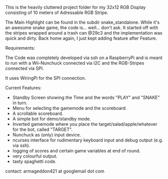 

This is the heavily cluttered project folder for my 32x12 RGB Display consisting of 10 meters of Adressable RGB Stripe.

The Main Highlight can be found in the subdir snake_standalone. While it's an awesome snake game, the code is... well... don't ask. It started off with the stripes wrapped around a trash can @29c3 and the implementation was quick and dirty. Back home again, I just kept adding feature after Feature.

Requirements:

The Code was completely developed via ssh on a RaspberryPi and is meant to run with a Wii-Nunchuck connected via I2C and the RGB-Stripes connected via SPI.

It uses WiringPi for the SPI connection.

Current Features:

- Standby Screen showing the Time and the words "PLAY" and "SNAKE" in turn.
- Menu for selecting the gamemode and the scoreboard.
- A scrollable scoreboard.
- A simple bot for demo/standby mode.
- Inverted gamemode where you place the target/salad/apple/whatever for the bot, called "TARGET".
- Nunchuck as (only) input device.
- ncurses interface for rudimentary keyboard input and debug output (e.g. via ssh).
- logging of scores and certain game variables at end of round.
- very colourful output.
- tasty spaghetti code.


contact:
armageddon421 at googlemail dot com
